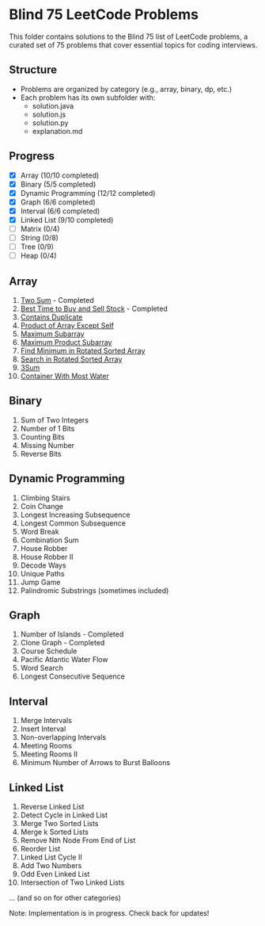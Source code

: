 # Blind 75 LeetCode Problems

This folder contains solutions to the Blind 75 list of LeetCode problems, a curated set of 75 problems that cover essential topics for coding interviews.

## Structure
- Problems are organized by category (e.g., array, binary, dp, etc.)
- Each problem has its own subfolder with:
  - solution.java
  - solution.js
  - solution.py
  - explanation.md

## Progress
- [x] Array (10/10 completed)
- [x] Binary (5/5 completed)
- [x] Dynamic Programming (12/12 completed)
- [x] Graph (6/6 completed)
- [x] Interval (6/6 completed)
- [x] Linked List (9/10 completed)
- [ ] Matrix (0/4)
- [ ] String (0/8)
- [ ] Tree (0/9)
- [ ] Heap (0/4)

## Array
1. [Two Sum](array/two-sum/) - Completed
2. [Best Time to Buy and Sell Stock](array/best-time-to-buy-and-sell-stock/) - Completed
3. [Contains Duplicate](array/contains-duplicate/)
4. [Product of Array Except Self](array/product-of-array-except-self/)
5. [Maximum Subarray](array/maximum-subarray/)
6. [Maximum Product Subarray](array/maximum-product-subarray/)
7. [Find Minimum in Rotated Sorted Array](array/find-minimum-in-rotated-sorted-array/)
8. [Search in Rotated Sorted Array](array/search-in-rotated-sorted-array/)
9. [3Sum](array/3sum/)
10. [Container With Most Water](array/container-with-most-water/)

## Binary
1. Sum of Two Integers
2. Number of 1 Bits
3. Counting Bits
4. Missing Number
5. Reverse Bits

## Dynamic Programming
1. Climbing Stairs
2. Coin Change
3. Longest Increasing Subsequence
4. Longest Common Subsequence
5. Word Break
6. Combination Sum
7. House Robber
8. House Robber II
9. Decode Ways
10. Unique Paths
11. Jump Game
12. Palindromic Substrings (sometimes included)

## Graph
1. Number of Islands - Completed
2. Clone Graph - Completed
3. Course Schedule
4. Pacific Atlantic Water Flow
5. Word Search
6. Longest Consecutive Sequence

## Interval
1. Merge Intervals
2. Insert Interval
3. Non-overlapping Intervals
4. Meeting Rooms
5. Meeting Rooms II
6. Minimum Number of Arrows to Burst Balloons

## Linked List
1. Reverse Linked List
2. Detect Cycle in Linked List
3. Merge Two Sorted Lists
4. Merge k Sorted Lists
5. Remove Nth Node From End of List
6. Reorder List
7. Linked List Cycle II
8. Add Two Numbers
9. Odd Even Linked List
10. Intersection of Two Linked Lists

... (and so on for other categories)

Note: Implementation is in progress. Check back for updates!
